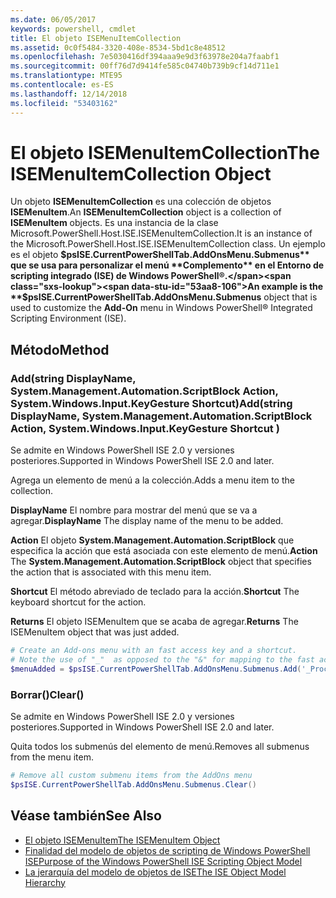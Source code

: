 ```yaml
---
ms.date: 06/05/2017
keywords: powershell, cmdlet
title: El objeto ISEMenuItemCollection
ms.assetid: 0c0f5484-3320-408e-8534-5bd1c8e48512
ms.openlocfilehash: 7e5030416df394aaa9e9d3f63978e204a7faabf1
ms.sourcegitcommit: 00ff76d7d9414fe585c04740b739b9cf14d711e1
ms.translationtype: MTE95
ms.contentlocale: es-ES
ms.lasthandoff: 12/14/2018
ms.locfileid: "53403162"
---
```

# <a name="the-isemenuitemcollection-object"></a><span data-ttu-id="53aa8-103">El objeto ISEMenuItemCollection</span><span class="sxs-lookup"><span data-stu-id="53aa8-103">The ISEMenuItemCollection Object</span></span>

<span data-ttu-id="53aa8-104">Un objeto **ISEMenuItemCollection** es una colección de objetos **ISEMenuItem**.</span><span class="sxs-lookup"><span data-stu-id="53aa8-104">An **ISEMenuItemCollection** object is a collection of **ISEMenuItem** objects.</span></span> <span data-ttu-id="53aa8-105">Es una instancia de la clase Microsoft.PowerShell.Host.ISE.ISEMenuItemCollection.</span><span class="sxs-lookup"><span data-stu-id="53aa8-105">It is an instance of the Microsoft.PowerShell.Host.ISE.ISEMenuItemCollection class.</span></span> <span data-ttu-id="53aa8-106">Un ejemplo es el objeto **$psISE.CurrentPowerShellTab.AddOnsMenu.Submenus** que se usa para personalizar el menú **Complemento** en el Entorno de scripting integrado (ISE) de Windows PowerShell®.</span><span class="sxs-lookup"><span data-stu-id="53aa8-106">An example is the **$psISE.CurrentPowerShellTab.AddOnsMenu.Submenus** object that is used to customize the **Add-On** menu in Windows PowerShell® Integrated Scripting Environment (ISE).</span></span>

## <a name="method"></a><span data-ttu-id="53aa8-107">Método</span><span class="sxs-lookup"><span data-stu-id="53aa8-107">Method</span></span>

### <a name="addstring-displayname-systemmanagementautomationscriptblock-action-systemwindowsinputkeygesture-shortcut-"></a><span data-ttu-id="53aa8-108">Add\(string DisplayName, System.Management.Automation.ScriptBlock Action, System.Windows.Input.KeyGesture Shortcut\)</span><span class="sxs-lookup"><span data-stu-id="53aa8-108">Add\(string DisplayName, System.Management.Automation.ScriptBlock Action, System.Windows.Input.KeyGesture Shortcut \)</span></span>

<span data-ttu-id="53aa8-109">Se admite en Windows PowerShell ISE 2.0 y versiones posteriores.</span><span class="sxs-lookup"><span data-stu-id="53aa8-109">Supported in Windows PowerShell ISE 2.0 and later.</span></span>

<span data-ttu-id="53aa8-110">Agrega un elemento de menú a la colección.</span><span class="sxs-lookup"><span data-stu-id="53aa8-110">Adds a menu item to the collection.</span></span>

<span data-ttu-id="53aa8-111">**DisplayName** El nombre para mostrar del menú que se va a agregar.</span><span class="sxs-lookup"><span data-stu-id="53aa8-111">**DisplayName** The display name of the menu to be added.</span></span>

<span data-ttu-id="53aa8-112">**Action** El objeto **System.Management.Automation.ScriptBlock** que especifica la acción que está asociada con este elemento de menú.</span><span class="sxs-lookup"><span data-stu-id="53aa8-112">**Action** The **System.Management.Automation.ScriptBlock** object that specifies the action that is associated with this menu item.</span></span>

<span data-ttu-id="53aa8-113">**Shortcut** El método abreviado de teclado para la acción.</span><span class="sxs-lookup"><span data-stu-id="53aa8-113">**Shortcut** The keyboard shortcut for the action.</span></span>

<span data-ttu-id="53aa8-114">**Returns** El objeto ISEMenuItem que se acaba de agregar.</span><span class="sxs-lookup"><span data-stu-id="53aa8-114">**Returns** The ISEMenuItem object that was just added.</span></span>

```powershell
# Create an Add-ons menu with an fast access key and a shortcut.
# Note the use of "_"  as opposed to the "&" for mapping to the fast access key letter for the menu item.
$menuAdded = $psISE.CurrentPowerShellTab.AddOnsMenu.Submenus.Add('_Process', {Get-Process}, 'Alt+P')
```

### <a name="clear"></a><span data-ttu-id="53aa8-115">Borrar\(\)</span><span class="sxs-lookup"><span data-stu-id="53aa8-115">Clear\(\)</span></span>

<span data-ttu-id="53aa8-116">Se admite en Windows PowerShell ISE 2.0 y versiones posteriores.</span><span class="sxs-lookup"><span data-stu-id="53aa8-116">Supported in Windows PowerShell ISE 2.0 and later.</span></span>

<span data-ttu-id="53aa8-117">Quita todos los submenús del elemento de menú.</span><span class="sxs-lookup"><span data-stu-id="53aa8-117">Removes all submenus from the menu item.</span></span>

```powershell
# Remove all custom submenu items from the AddOns menu
$psISE.CurrentPowerShellTab.AddOnsMenu.Submenus.Clear()
```

## <a name="see-also"></a><span data-ttu-id="53aa8-118">Véase también</span><span class="sxs-lookup"><span data-stu-id="53aa8-118">See Also</span></span>

- [<span data-ttu-id="53aa8-119">El objeto ISEMenuItem</span><span class="sxs-lookup"><span data-stu-id="53aa8-119">The ISEMenuItem Object</span></span>](The-ISEMenuItem-Object.md)
- [<span data-ttu-id="53aa8-120">Finalidad del modelo de objetos de scripting de Windows PowerShell ISE</span><span class="sxs-lookup"><span data-stu-id="53aa8-120">Purpose of the Windows PowerShell ISE Scripting Object Model</span></span>](Purpose-of-the-Windows-PowerShell-ISE-Scripting-Object-Model.md)
- [<span data-ttu-id="53aa8-121">La jerarquía del modelo de objetos de ISE</span><span class="sxs-lookup"><span data-stu-id="53aa8-121">The ISE Object Model Hierarchy</span></span>](The-ISE-Object-Model-Hierarchy.md)